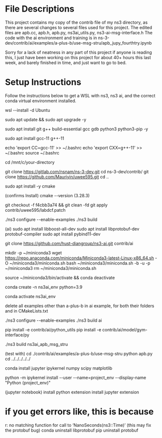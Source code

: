 # File Descriptions
This project contains my copy of the contrib file of my ns3 directory, as there are several changes to several files used for this project. The edited files are apb.cc, apb.h, apb.py, ns3ai_utils.py, ns3-ai-msg-interface.h
The code with the ai environment and training is in ns-3-dev/contrib/ai/examples/a-plus-b/use-msg-stru/apb_jupy_fourthtry.ipynb

Sorry for a lack of neatness in any part of this project if anyone is reading this, I just have been working on this project for about 40+ hours this last week, and barely finished in time, and just want to go to bed.

# Setup Instructions
Follow the instructions below to get a WSL with ns3, ns3 ai, and the correct conda virtual environment installed.

wsl --install -d Ubuntu

sudo apt update && sudo apt upgrade -y

sudo apt install git g++ build-essential gcc gdb python3 python3-pip -y

sudo apt install gcc-11 g++-11

echo 'export CC=gcc-11' >> ~/.bashrc
echo 'export CXX=g++-11' >> ~/.bashrc
source ~/.bashrc

cd /mnt/c/your-directory

git clone https://gitlab.com/nsnam/ns-3-dev.git
cd ns-3-dev/contrib/
git clone https://github.com/Mauriyin/uwee595.git
cd ..

sudo apt install -y cmake

(confirms Install)
cmake --version (3.28.3)

git checkout -f f4cbb3a74 && git clean -fd
git apply contrib/uwee595/labdcf.patch

./ns3 configure --enable-examples
./ns3 build

(ai)
sudo apt install libboost-all-dev
sudo apt install libprotobuf-dev protobuf-compiler
sudo apt install pybind11-dev

git clone https://github.com/hust-diangroup/ns3-ai.git contrib/ai

mkdir -p ~/miniconda3
wget https://repo.anaconda.com/miniconda/Miniconda3-latest-Linux-x86_64.sh -O ~/miniconda3/miniconda.sh
bash ~/miniconda3/miniconda.sh -b -u -p ~/miniconda3
rm ~/miniconda3/miniconda.sh

source ~/miniconda3/bin/activate && conda deactivate

conda create -n ns3ai_env python=3.9

conda activate ns3ai_env

delete all examples other than a-plus-b in ai example, for both their folders and in CMakeLists.txt

./ns3 configure --enable-examples
./ns3 build ai

pip install -e contrib/ai/python_utils
pip install -e contrib/ai/model/gym-interface/py

./ns3 build ns3ai_apb_msg_stru

(test with)
cd ./contrib/ai/examples/a-plus-b/use-msg-stru
python apb.py
cd ../../../../../

conda install jupyter ipykernel numpy scipy matplotlib

python -m ipykernel install --user --name=project_env --display-name "Python (project_env)"

(jupyter notebook)
install python extension
install jupyter extension

# if you get errors like, this is because 
r: no matching function for call to ‘NanoSeconds(ns3::Time)’
(this may fix the protobuf bug)
conda uninstall libprotobuf
pip uninstall protobuf


